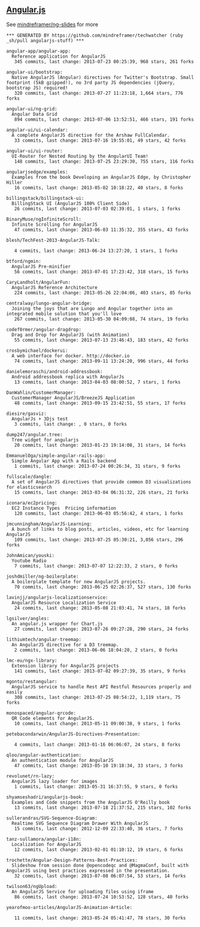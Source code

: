 ## [Angular.js](http://angularjs.org/)

See [mindreframer/ng-slides](https://github.com/mindreframer/ng-slides) for more


<!-- PROJECTS_LIST_START -->
    *** GENERATED BY https://github.com/mindreframer/techwatcher (ruby _sh/pull angularjs-stuff) *** 

    angular-app/angular-app:
      Reference application for AngularJS
       345 commits, last change: 2013-07-23 00:25:39, 968 stars, 261 forks

    angular-ui/bootstrap:
      Native AngularJS (Angular) directives for Twitter's Bootstrap. Small footprint (5kB gzipped!), no 3rd party JS dependencies (jQuery, bootstrap JS) required!
       320 commits, last change: 2013-07-27 11:23:18, 1,664 stars, 776 forks

    angular-ui/ng-grid:
      Angular Data Grid
       894 commits, last change: 2013-07-06 13:52:51, 466 stars, 191 forks

    angular-ui/ui-calendar:
      A complete AngularJS directive for the Arshaw FullCalendar.
       33 commits, last change: 2013-07-16 19:55:01, 49 stars, 42 forks

    angular-ui/ui-router:
      UI-Router for Nested Routing by the AngularUI Team!
       148 commits, last change: 2013-07-25 23:29:30, 755 stars, 116 forks

    angularjsedge/examples:
      Examples from the book Developing an AngularJS Edge, by Christopher Hiller
       16 commits, last change: 2013-05-02 10:18:22, 40 stars, 8 forks

    billingstack/billingstack-ui:
      BillingStack UI (AngularJS 100% Client Side)
       26 commits, last change: 2013-07-03 02:39:01, 1 stars, 1 forks

    BinaryMuse/ngInfiniteScroll:
      Infinite Scrolling for AngularJS
       47 commits, last change: 2013-06-03 11:35:32, 355 stars, 43 forks

    blesh/TechFest-2013-AngularJS-Talk:

       4 commits, last change: 2013-06-24 13:27:20, 1 stars, 1 forks

    btford/ngmin:
      AngularJS Pre-minifier
       56 commits, last change: 2013-07-01 17:23:42, 318 stars, 15 forks

    CaryLandholt/AngularFun:
      AngularJS Reference Architecture
       224 commits, last change: 2013-05-26 22:04:06, 403 stars, 85 forks

    centralway/lungo-angular-bridge:
      Joining the joys that are Lungo and Angular together into an integrated mobile solution that you'll love
       267 commits, last change: 2013-05-30 04:09:08, 74 stars, 19 forks

    codef0rmer/angular-dragdrop:
      Drag and Drop for AngularJS (with Animation)
       55 commits, last change: 2013-07-13 23:46:43, 183 stars, 42 forks

    crosbymichael/dockerui:
      A web interface for docker. http://docker.io
       74 commits, last change: 2013-09-11 13:24:20, 996 stars, 44 forks

    danielemoraschi/android-addressbook:
      Android addressbook replica with AngularJs
       13 commits, last change: 2013-04-03 08:00:52, 7 stars, 1 forks

    DanWahlin/CustomerManager:
      CustomerManager AngularJS/BreezeJS Application
       48 commits, last change: 2013-09-15 23:42:51, 55 stars, 17 forks

    diesire/gasviz:
      AngularJs + 3Djs test
       3 commits, last change: , 0 stars, 0 forks

    dump247/angular.tree:
      Tree widget for angularjs
       20 commits, last change: 2013-01-23 19:14:08, 31 stars, 14 forks

    EmmanuelOga/simple-angular-rails-app:
      Simple Angular App with a Rails backend
       1 commits, last change: 2013-07-24 00:26:34, 31 stars, 9 forks

    fullscale/dangle:
      A set of AngularJS directives that provide common D3 visualizations for elasticsearch
       15 commits, last change: 2013-03-04 06:31:32, 226 stars, 21 forks

    iconara/ec2pricing:
      EC2 Instance Types  Pricing information
       120 commits, last change: 2013-06-03 05:56:42, 4 stars, 1 forks

    jmcunningham/AngularJS-Learning:
      A bunch of links to blog posts, articles, videos, etc for learning AngularJS
       109 commits, last change: 2013-07-25 05:30:21, 3,056 stars, 296 forks

    JohnAmican/youski:
      Youtube Radio
       7 commits, last change: 2013-07-07 12:22:33, 2 stars, 0 forks

    joshdmiller/ng-boilerplate:
      A boilerplate template for new AngularJS projects.
       70 commits, last change: 2013-06-25 02:26:37, 527 stars, 130 forks

    lavinjj/angularjs-localizationservice:
      AngularJS Resource Localization Service
       24 commits, last change: 2013-05-08 21:03:41, 74 stars, 18 forks

    lgsilver/angles:
      An angular.js wrapper for Chart.js
       27 commits, last change: 2013-07-26 09:27:28, 290 stars, 24 forks

    lithiumtech/angular-treemap:
      An AngularJS directive for a D3 treemap.
       2 commits, last change: 2013-06-06 18:04:20, 2 stars, 0 forks

    lmc-eu/ngx-library:
      Extension library for AngularJS projects
       141 commits, last change: 2013-07-02 09:27:39, 35 stars, 9 forks

    mgonto/restangular:
      AngularJS service to handle Rest API Restful Resources properly and easily
       308 commits, last change: 2013-07-25 08:54:22, 1,119 stars, 75 forks

    monospaced/angular-qrcode:
      QR Code elements for AngularJS.
       10 commits, last change: 2013-05-11 09:00:38, 9 stars, 1 forks

    petebacondarwin/AngularJS-Directives-Presentation:

       4 commits, last change: 2013-01-16 06:06:07, 24 stars, 8 forks

    qloo/angular-authentication:
      An authentication module for AngularJS
       47 commits, last change: 2013-05-10 19:18:34, 33 stars, 3 forks

    revolunet/rn-lazy:
      AngularJS lazy loader for images
       1 commits, last change: 2013-05-31 16:37:55, 9 stars, 0 forks

    shyamseshadri/angularjs-book:
      Examples and Code snippets from the AngularJS O'Reilly book
       13 commits, last change: 2013-07-18 21:37:52, 215 stars, 102 forks

    sullerandras/SVG-Sequence-Diagram:
      Realtime SVG Sequence Diagram Drawer With AngularJS
       15 commits, last change: 2012-12-09 22:33:40, 36 stars, 7 forks

    tanz-sullamora/angular-i18n:
      Localization for AngularJS
       12 commits, last change: 2013-02-01 01:10:12, 19 stars, 6 forks

    trochette/Angular-Design-Patterns-Best-Practices:
      Slideshow from session done @opencodeqc and @MagmaConf, built with AngularJS using best practices expressed in the presentation.
       32 commits, last change: 2013-07-08 06:07:54, 53 stars, 14 forks

    twilson63/ngUpload:
      An AngularJS Service for uploading files using iframe
       86 commits, last change: 2013-07-24 10:53:52, 128 stars, 40 forks

    yearofmoo-articles/AngularJS-Animation-Article:

       11 commits, last change: 2013-05-24 05:41:47, 78 stars, 30 forks
<!-- PROJECTS_LIST_END -->
